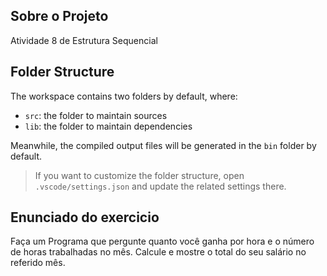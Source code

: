 ## Sobre o Projeto

Atividade 8 de Estrutura Sequencial

## Folder Structure

The workspace contains two folders by default, where:

- `src`: the folder to maintain sources
- `lib`: the folder to maintain dependencies

Meanwhile, the compiled output files will be generated in the `bin` folder by default.

> If you want to customize the folder structure, open `.vscode/settings.json` and update the related settings there.

## Enunciado do exercicio

Faça um Programa que pergunte quanto você ganha por hora e o número de horas trabalhadas no mês. Calcule e mostre o total do seu salário no referido mês.
